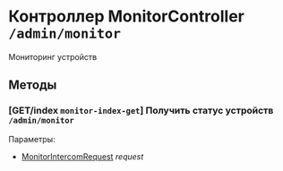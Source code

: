# Контроллер MonitorController `/admin/monitor`

Мониторинг устройств

## Методы

### [GET/index `monitor-index-get`] Получить статус устройств `/admin/monitor`

Параметры: 

- [MonitorIntercomRequest](../OBJECT.md#MonitorIntercomRequest) *request*

